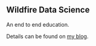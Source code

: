 ## Wildfire Data Science

An end to end education.

Details can be found on [my blog](https://www.andrewmahon.info/blog/).